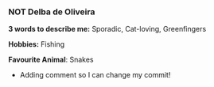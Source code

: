 ### NOT Delba de Oliveira

**3 words to describe me:** Sporadic, Cat-loving, Greenfingers

**Hobbies:** Fishing

**Favourite Animal**: Snakes

- Adding comment so I can change my commit!
